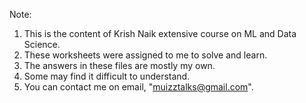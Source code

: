 Note:
1. This is the content of Krish Naik extensive course on ML and Data Science. 
2. These worksheets were assigned to me to solve and learn. 
3. The answers in these files are mostly my own.
4. Some may find it difficult to understand.
5. You can contact me on email, "muizztalks@gmail.com".
